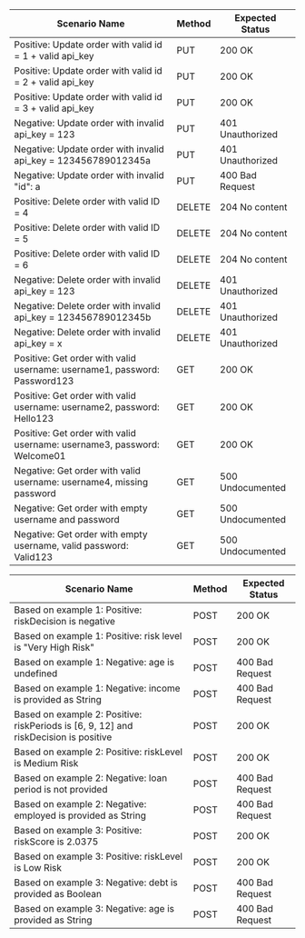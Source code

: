 | Scenario Name                                                             | Method | Expected Status  |
| ------------------------------------------------------------------------- | ------ | ---------------- |
| Positive: Update order with valid id = 1 + valid api_key                  | PUT    | 200 OK           |
| Positive: Update order with valid id = 2 + valid api_key                  | PUT    | 200 OK           |
| Positive: Update order with valid id = 3 + valid api_key                  | PUT    | 200 OK           |
| Negative: Update order with invalid api_key = 123                         | PUT    | 401 Unauthorized |
| Negative: Update order with invalid api_key = 123456789012345a            | PUT    | 401 Unauthorized |
| Negative: Update order with invalid "id": a                               | PUT    | 400 Bad Request  |
| Positive: Delete order with valid ID = 4                                  | DELETE | 204 No content   |
| Positive: Delete order with valid ID = 5                                  | DELETE | 204 No content   |
| Positive: Delete order with valid ID = 6                                  | DELETE | 204 No content   |
| Negative: Delete order with invalid api_key = 123                         | DELETE | 401 Unauthorized |
| Negative: Delete order with invalid api_key = 123456789012345b            | DELETE | 401 Unauthorized |
| Negative: Delete order with invalid api_key = x                           | DELETE | 401 Unauthorized |
| Positive: Get order with valid username: username1, password: Password123 | GET    | 200 OK           |
| Positive: Get order with valid username: username2, password: Hello123    | GET    | 200 OK           |
| Positive: Get order with valid username: username3, password: Welcome01   | GET    | 200 OK           |
| Negative: Get order with valid username: username4, missing password      | GET    | 500 Undocumented |
| Negative: Get order with empty username and password                      | GET    | 500 Undocumented |
| Negative: Get order with empty username, valid password: Valid123         | GET    | 500 Undocumented |

| Scenario Name                                                                        | Method | Expected Status |
| ------------------------------------------------------------------------------------ | ------ | --------------- |
| Based on example 1: Positive: riskDecision is negative                               | POST   | 200 OK          |
| Based on example 1: Positive: risk level is "Very High Risk"                         | POST   | 200 OK          |
| Based on example 1: Negative: age is undefined                                       | POST   | 400 Bad Request |
| Based on example 1: Negative: income is provided as String                           | POST   | 400 Bad Request |
| Based on example 2: Positive: riskPeriods is [6, 9, 12] and riskDecision is positive | POST   | 200 OK          |
| Based on example 2: Positive: riskLevel is Medium Risk                               | POST   | 200 OK          |
| Based on example 2: Negative: loan period is not provided                            | POST   | 400 Bad Request |
| Based on example 2: Negative: employed is provided as String                         | POST   | 400 Bad Request |
| Based on example 3: Positive: riskScore is 2.0375                                    | POST   | 200 OK          |
| Based on example 3: Positive: riskLevel is Low Risk                                  | POST   | 200 OK          |
| Based on example 3: Negative: debt is provided as Boolean                            | POST   | 400 Bad Request |
| Based on example 3: Negative: age is provided as String                              | POST   | 400 Bad Request |
